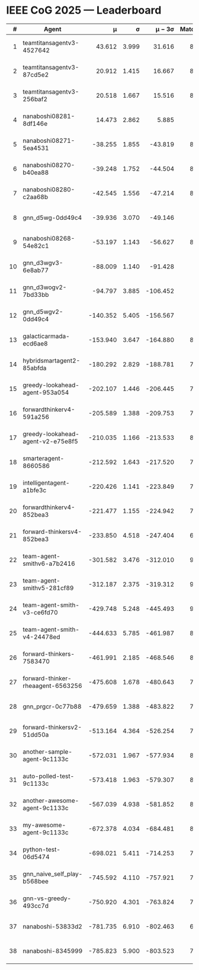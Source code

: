 # IEEE CoG 2025 — Leaderboard

| # | Agent | μ | σ | μ − 3σ | Matches | Updated |
|---:|---|---:|---:|---:|---:|---|
| 1 | teamtitansagentv3-4527642 | 43.612 | 3.999 | 31.616 | 8916 | 2025-08-30 23:21 |
| 2 | teamtitansagentv3-87cd5e2 | 20.912 | 1.415 | 16.667 | 8198 | 2025-08-30 23:21 |
| 3 | teamtitansagentv3-256baf2 | 20.518 | 1.667 | 15.516 | 8714 | 2025-08-30 23:21 |
| 4 | nanaboshi08281-8df146e | 14.473 | 2.862 | 5.885 | 376 | 2025-08-30 23:21 |
| 5 | nanaboshi08271-5ea4531 | -38.255 | 1.855 | -43.819 | 8658 | 2025-08-30 23:21 |
| 6 | nanaboshi08270-b40ea88 | -39.248 | 1.752 | -44.504 | 8720 | 2025-08-30 23:21 |
| 7 | nanaboshi08280-c2aa68b | -42.545 | 1.556 | -47.214 | 8238 | 2025-08-30 23:21 |
| 8 | gnn_d5wg-0dd49c4 | -39.936 | 3.070 | -49.146 | 200 | 2025-08-30 23:21 |
| 9 | nanaboshi08268-54e82c1 | -53.197 | 1.143 | -56.627 | 8560 | 2025-08-30 23:21 |
| 10 | gnn_d3wgv3-6e8ab77 | -88.009 | 1.140 | -91.428 | 258 | 2025-08-30 23:21 |
| 11 | gnn_d3wogv2-7bd33bb | -94.797 | 3.885 | -106.452 | 374 | 2025-08-30 23:21 |
| 12 | gnn_d5wgv2-0dd49c4 | -140.352 | 5.405 | -156.567 | 286 | 2025-08-30 23:21 |
| 13 | galacticarmada-ecd6ae8 | -153.940 | 3.647 | -164.880 | 8180 | 2025-08-30 23:21 |
| 14 | hybridsmartagent2-85abfda | -180.292 | 2.829 | -188.781 | 7429 | 2025-08-30 23:21 |
| 15 | greedy-lookahead-agent-953a054 | -202.107 | 1.446 | -206.445 | 7864 | 2025-08-30 23:21 |
| 16 | forwardthinkerv4-591a256 | -205.589 | 1.388 | -209.753 | 7243 | 2025-08-30 23:21 |
| 17 | greedy-lookahead-agent-v2-e75e8f5 | -210.035 | 1.166 | -213.533 | 8656 | 2025-08-30 23:21 |
| 18 | smarteragent-8660586 | -212.592 | 1.643 | -217.520 | 7209 | 2025-08-30 23:21 |
| 19 | intelligentagent-a1bfe3c | -220.426 | 1.141 | -223.849 | 7295 | 2025-08-30 23:21 |
| 20 | forwardthinkerv4-852bea3 | -221.477 | 1.155 | -224.942 | 7040 | 2025-08-30 23:21 |
| 21 | forward-thinkersv4-852bea3 | -233.850 | 4.518 | -247.404 | 6918 | 2025-08-30 23:21 |
| 22 | team-agent-smithv6-a7b2416 | -301.582 | 3.476 | -312.010 | 9080 | 2025-08-30 23:21 |
| 23 | team-agent-smithv5-281cf89 | -312.187 | 2.375 | -319.312 | 9320 | 2025-08-30 23:21 |
| 24 | team-agent-smith-v3-ce6fd70 | -429.748 | 5.248 | -445.493 | 9678 | 2025-08-30 23:21 |
| 25 | team-agent-smith-v4-24478ed | -444.633 | 5.785 | -461.987 | 8238 | 2025-08-30 23:21 |
| 26 | forward-thinkers-7583470 | -461.991 | 2.185 | -468.546 | 8340 | 2025-08-30 23:21 |
| 27 | forward-thinker-rheaagent-6563256 | -475.608 | 1.678 | -480.643 | 7642 | 2025-08-30 23:21 |
| 28 | gnn_prgcr-0c77b88 | -479.659 | 1.388 | -483.822 | 7990 | 2025-08-30 23:21 |
| 29 | forward-thinkersv2-51dd50a | -513.164 | 4.364 | -526.254 | 7794 | 2025-08-30 23:21 |
| 30 | another-sample-agent-9c1133c | -572.031 | 1.967 | -577.934 | 8860 | 2025-08-30 23:21 |
| 31 | auto-polled-test-9c1133c | -573.418 | 1.963 | -579.307 | 8680 | 2025-08-30 23:21 |
| 32 | another-awesome-agent-9c1133c | -567.039 | 4.938 | -581.852 | 8180 | 2025-08-30 23:21 |
| 33 | my-awesome-agent-9c1133c | -672.378 | 4.034 | -684.481 | 8560 | 2025-08-30 23:21 |
| 34 | python-test-06d5474 | -698.021 | 5.411 | -714.253 | 7340 | 2025-08-30 23:21 |
| 35 | gnn_naive_self_play-b568bee | -745.592 | 4.110 | -757.921 | 7340 | 2025-08-30 23:21 |
| 36 | gnn-vs-greedy-493cc7d | -750.920 | 4.301 | -763.824 | 7420 | 2025-08-30 23:21 |
| 37 | nanaboshi-53833d2 | -781.735 | 6.910 | -802.463 | 6560 | 2025-08-30 23:21 |
| 38 | nanaboshi-8345999 | -785.823 | 5.900 | -803.523 | 7510 | 2025-08-30 23:21 |
